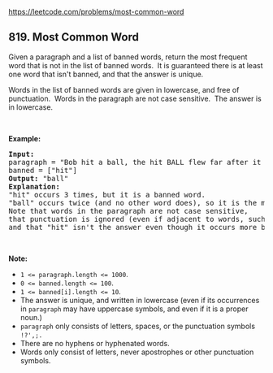 https://leetcode.com/problems/most-common-word

## 819. Most Common Word

<div><p>Given a paragraph and a list of banned words, return the most frequent word that is not in the list of banned words.  It is guaranteed there is at least one word that isn't banned, and that the answer is unique.</p>
<p>Words in the list of banned words are given in lowercase, and free of punctuation.  Words in the paragraph are not case sensitive.  The answer is in lowercase.</p>
<p> </p>
<p><strong>Example:</strong></p>
<pre><strong>Input:</strong> 
paragraph = "Bob hit a ball, the hit BALL flew far after it was hit."
banned = ["hit"]
<strong>Output:</strong> "ball"
<strong>Explanation:</strong> 
"hit" occurs 3 times, but it is a banned word.
"ball" occurs twice (and no other word does), so it is the most frequent non-banned word in the paragraph. 
Note that words in the paragraph are not case sensitive,
that punctuation is ignored (even if adjacent to words, such as "ball,"), 
and that "hit" isn't the answer even though it occurs more because it is banned.
</pre>
<p> </p>
<p><strong>Note: </strong></p>
<ul>
<li><code>1 &lt;= paragraph.length &lt;= 1000</code>.</li>
<li><code>0 &lt;= banned.length &lt;= 100</code>.</li>
<li><code>1 &lt;= banned[i].length &lt;= 10</code>.</li>
<li>The answer is unique, and written in lowercase (even if its occurrences in <code>paragraph</code> may have uppercase symbols, and even if it is a proper noun.)</li>
<li><code>paragraph</code> only consists of letters, spaces, or the punctuation symbols <code>!?',;.</code></li>
<li>There are no hyphens or hyphenated words.</li>
<li>Words only consist of letters, never apostrophes or other punctuation symbols.</li>
</ul>
</div>
